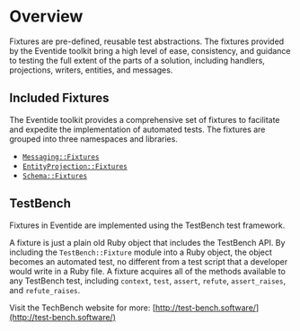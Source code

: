 # Overview

Fixtures are pre-defined, reusable test abstractions. The fixtures provided by the Eventide toolkit bring a high level of ease, consistency, and guidance to testing the full extent of the parts of a solution, including handlers, projections, writers, entities, and messages.

## Included Fixtures

The Eventide toolkit provides a comprehensive set of fixtures to facilitate and expedite the implementation of automated tests. The fixtures are grouped into three namespaces and libraries.

- [`Messaging::Fixtures`](./messaging-fixtures.md)
- [`EntityProjection::Fixtures`](./projection-fixtures.md)
- [`Schema::Fixtures`](schema-fixtures.md)

## TestBench

Fixtures in Eventide are implemented using the TestBench test framework.

A fixture is just a plain old Ruby object that includes the TestBench API. By including the `TestBench::Fixture` module into a Ruby object, the object becomes an automated test, no different from a test script that a developer would write in a Ruby file. A fixture acquires all of the methods available to any TestBench test, including `context`, `test`, `assert`, `refute`, `assert_raises`, and `refute_raises`.

Visit the TechBench website for more: [http://test-bench.software/](http://test-bench.software/)
